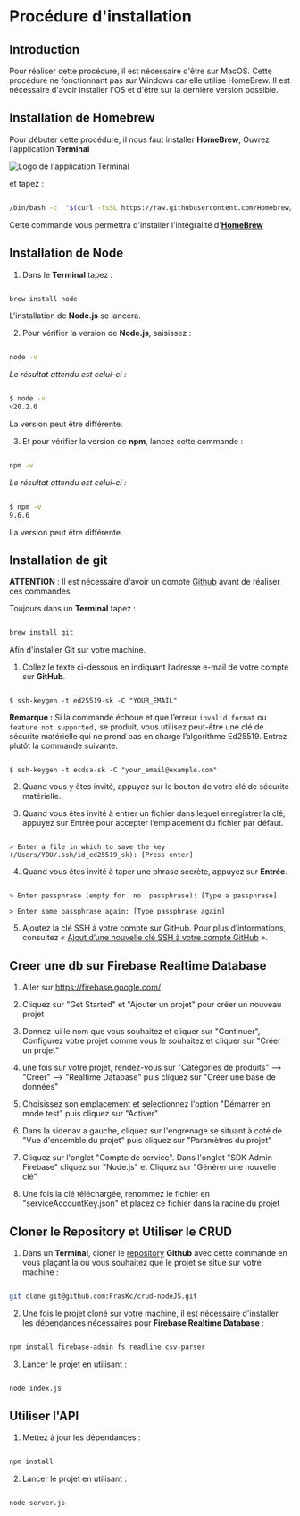 # Procédure d'installation

## Introduction
Pour réaliser cette procédure, il est nécessaire d'être sur MacOS. Cette procédure ne fonctionnant pas sur Windows car elle utilise HomeBrew. Il est nécessaire d'avoir installer l'OS et d'être sur la dernière version possible.

## Installation de Homebrew
Pour débuter cette procédure, il nous faut installer **HomeBrew**, Ouvrez l'application **Terminal** 

![Logo de l'application Terminal](https://help.apple.com/assets/63D8162D4F5E9E311D0CFA28/63D816334F5E9E311D0CFA30/fr_FR/d94aa1c4979b25e9ffbda97fcbae219a.png)
  
et tapez : 

```bash

/bin/bash -c  "$(curl -fsSL https://raw.githubusercontent.com/Homebrew/install/master/install.sh)"

```
Cette commande vous permettra d'installer l'intégralité d'**[HomeBrew](https://brew.sh/index_fr)**

  

## Installation de Node

  

1. Dans le **Terminal** tapez :

```bash

brew install node

```
L'installation de **Node.js** se lancera.

2. Pour vérifier la version de **Node.js**, saisissez :

```bash

node -v

```

*Le résultat attendu est celui-ci :*
```bash

$ node -v
v20.2.0

```
La version peut être différente.

  

3. Et pour vérifier la version de **npm**, lancez cette commande :

```bash

npm -v

```
*Le résultat attendu est celui-ci :*
```bash

$ npm -v
9.6.6

```
La version peut être différente.

  

## Installation de git

 **ATTENTION** : Il est nécessaire d'avoir un compte [Github](https://github.com/) avant de réaliser ces commandes

Toujours dans un **Terminal** tapez :

```bash

brew install git

```
Afin d'installer Git sur votre machine.

1. Collez le texte ci-dessous en indiquant l’adresse e-mail de votre compte sur **GitHub**.

```shell

$ ssh-keygen -t ed25519-sk -C "YOUR_EMAIL"

```

**Remarque :** Si la commande échoue et que l’erreur `invalid format` ou `feature not supported,` se produit, vous utilisez peut-être une clé de sécurité matérielle qui ne prend pas en charge l’algorithme Ed25519. Entrez plutôt la commande suivante.

```shell

$ ssh-keygen -t ecdsa-sk -C "your_email@example.com"

```

2. Quand vous y êtes invité, appuyez sur le bouton de votre clé de sécurité matérielle.

3. Quand vous êtes invité à entrer un fichier dans lequel enregistrer la clé, appuyez sur Entrée pour accepter l’emplacement du fichier par défaut.

```shell

> Enter a file in which to save the key (/Users/YOU/.ssh/id_ed25519_sk): [Press enter]

```

4. Quand vous êtes invité à taper une phrase secrète, appuyez sur **Entrée**.

```shell

> Enter passphrase (empty for  no  passphrase): [Type a passphrase]

> Enter same passphrase again: [Type passphrase again]

```

5. Ajoutez la clé SSH à votre compte sur GitHub. Pour plus d’informations, consultez « [Ajout d’une nouvelle clé SSH à votre compte GitHub](https://docs.github.com/fr/authentication/connecting-to-github-with-ssh/adding-a-new-ssh-key-to-your-github-account) ».

  
## Creer une db sur Firebase Realtime Database

1. Aller sur https://firebase.google.com/

2. Cliquez sur "Get Started" et "Ajouter un projet" pour créer un nouveau projet

3. Donnez lui le nom que vous souhaitez et cliquer sur "Continuer", Configurez votre projet comme vous le souhaitez et cliquer sur "Créer un projet"

4. une fois sur votre projet, rendez-vous sur "Catégories de produits" --> "Créer" --> "Realtime Database" puis cliquez sur "Créer une base de données"

5. Choisissez son emplacement et selectionnez l'option "Démarrer en mode test" puis cliquez sur "Activer"

6. Dans la sidenav a gauche, cliquez sur l'engrenage se situant à coté de "Vue d'ensemble du projet" puis cliquez sur "Paramètres du projet"

7. Cliquez sur l'onglet "Compte de service". Dans l'onglet "SDK Admin Firebase" cliquez sur "Node.js" et Cliquez sur "Générer une nouvelle clé"

8. Une fois la clé téléchargée, renommez le fichier en "serviceAccountKey.json" et placez ce fichier dans la racine du projet

  

## Cloner le Repository et Utiliser le CRUD

  

1. Dans un **Terminal**, cloner le [repository](https://github.com/FrasKc/crud-nodeJS) **Github** avec cette commande en vous plaçant la où vous souhaitez que le projet se situe sur votre machine :

```bash

git clone git@github.com:FrasKc/crud-nodeJS.git

```

2. Une fois le projet cloné sur votre machine, il est nécessaire d'installer les dépendances nécessaires pour **Firebase Realtime Database** :

```bash

npm install firebase-admin fs readline csv-parser

```

3. Lancer le projet en utilisant :

```bash

node index.js

```

## Utiliser l'API

1. Mettez à jour les dépendances :

```bash

npm install 

```

2. Lancer le projet en utilisant :

```bash

node server.js

```
